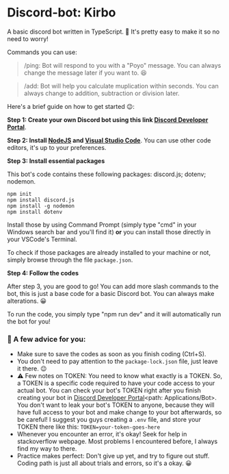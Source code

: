 # Discord-bot: Kirbo
A basic discord bot written in TypeScript. :partying_face: 	It's pretty easy to make it so no need to worry! 

Commands you can use:

>/ping: Bot will respond to you with a "Poyo" message. You can always change the message later if you want to. :laughing:

>/add: Bot will help you calculate muplication within seconds. You can always change to addition, subtraction or division later. 

Here's a brief guide on how to get started :wink::

**Step 1: Create your own Discord bot using this link [Discord Developer Portal](https://discord.com/developers/applications)**.

**Step 2: Install [NodeJS](https://nodejs.org/en/)  and [Visual Studio Code](https://code.visualstudio.com/)**. You can use other code editors, it's up to your preferences. 

**Step 3: Install essential packages**

This bot's code contains these following packages: discord.js; dotenv; nodemon. 
```
npm init
npm install discord.js
npm install -g nodemon 
npm install dotenv
```
Install those by using Command Prompt (simply type "cmd" in your Windows search bar and you'll find it) **or** you can install those directly in your VSCode's Terminal. 

To check if those packages are already installed to your machine or not, simply browse through the file ```package.json```.

**Step 4: Follow the codes**

After step 3, you are good to go! You can add more slash commands to the bot, this is just a base code for a basic Discord bot. You can always make alterations. :grinning:

To run the code, you simply type "npm run dev" and it will automatically run the bot for you!

### :pushpin: A few advice for you: 
- Make sure to save the codes as soon as you finish coding (Ctrl+S).
- You don't need to pay attention to the ```package-lock.json``` file, just leave it there. :wink:
-	:warning: Few notes on TOKEN: You need to know what exactly is a TOKEN. So, a TOKEN is a specific code required to have your code access to your actual bot. You can check your bot's TOKEN right after you finish creating your bot in [Discord Developer Portal](https://discord.com/developers/applications)<path: Applications/Bot>. You don't want to leak your bot's TOKEN to anyone, because they will have full access to your bot and make change to your bot afterwards, so be careful! I suggest you guys creating a ```.env``` file, and store your TOKEN there like this:
```TOKEN=your-token-goes-here```
- Whenever you encounter an error, it's okay! Seek for help in stackoverflow webpage. Most problems I encountered before, I always find my way to there. 
- Practice makes perfect: Don't give up yet, and try to figure out stuff. Coding path is just all about trials and errors, so it's a okay. :grinning:



